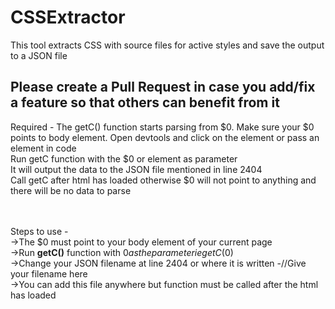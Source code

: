 # CSSExtractor
This tool extracts CSS with source files for active styles and save the output to a JSON file

<h2>Please create a Pull Request in case you add/fix a feature so that others can benefit from it</h2>

Required - 
 The getC() function starts parsing from $0. Make sure your $0 points to body element. Open devtools and click on the element or pass an element in code<br/>
 Run getC function with the $0 or element as parameter<br/>
 It will output the data to the JSON file mentioned in line 2404<br/>
 Call getC after html has loaded otherwise $0 will not point to anything and there will be no data to parse<br/>
 <br/><br/>

Steps to use - </br>
->The $0 must point to your body element of your current page</br>
->Run <b>getC()</b> function with $0 as the parameter ie getC($0)</br>
->Change your JSON filename at line 2404 or where it is written  -//Give your filename here</br>
->You can add this file anywhere but function must be called after the html has loaded</br>


